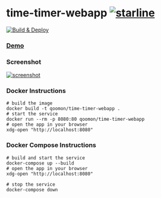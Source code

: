 # time-timer-webapp [![starline](https://starlines.qoo.monster/assets/qoomon/time-timer-webapp)](https://github.com/qoomon/starlines)

[![Build & Deploy](https://github.com/qoomon/time-timer-webapp/workflows/Build%20&%20Deploy/badge.svg)](https://github.com/qoomon/time-timer-webapp/actions)

### [Demo](https://qoomon.github.io/time-timer-webapp?init=600)

### Screenshot
[![screenshot](docs/Screenshot.png)](https://qoomon.github.io/time-timer-webapp?init=600)

### Docker Instructions
```shell
# build the image
docker build -t qoomon/time-timer-webapp .
# start the service
docker run --rm -p 8080:80 qoomon/time-timer-webapp
# open the app in your browser
xdg-open "http://localhost:8080"
```

### Docker Compose Instructions
```shell
# build and start the service
docker-compose up --build
# open the app in your browser
xdg-open "http://localhost:8080"

# stop the service
docker-compose down
```
